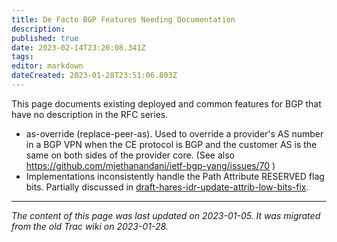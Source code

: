 ```yaml
---
title: De Facto BGP Features Needing Documentation
description: 
published: true
date: 2023-02-14T23:20:08.341Z
tags: 
editor: markdown
dateCreated: 2023-01-28T23:51:06.803Z
---
```


This page documents existing deployed and common features for BGP that have no description in the RFC series.

- as-override (replace-peer-as). Used to override a provider's AS number in a BGP VPN when the CE protocol is BGP and the customer AS is the same on both sides of the provider core. (See also https://github.com/mjethanandani/ietf-bgp-yang/issues/70 )
- Implementations inconsistently handle the Path Attribute RESERVED flag bits. Partially discussed in [draft-hares-idr-update-attrib-low-bits-fix](http://tools.ietf.org/html/draft-hares-idr-update-attrib-low-bits-fix).
&nbsp;
&nbsp;
&nbsp;

---

*The content of this page was last updated on 2023-01-05. It was migrated from the old Trac wiki on 2023-01-28.*